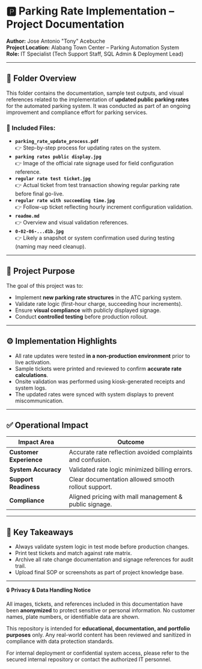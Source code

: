 
# 🅿️ Parking Rate Implementation – Project Documentation
**Author:** Jose Antonio "Tony" Acebuche  
**Project Location:** Alabang Town Center – Parking Automation System  
**Role:** IT Specialist (Tech Support Staff, SQL Admin & Deployment Lead)  

---

## 📁 Folder Overview

This folder contains the documentation, sample test outputs, and visual references related to the implementation of **updated public parking rates** for the automated parking system. It was conducted as part of an ongoing improvement and compliance effort for parking services.

### 📂 Included Files:
- **`parking_rate_update_process.pdf`**  
  👉 Step-by-step process for updating rates on the system.
- **`parking rates public display.jpg`**  
  👉 Image of the official rate signage used for field configuration reference.
- **`regular rate test ticket.jpg`**  
  👉 Actual ticket from test transaction showing regular parking rate before final go-live.
- **`regular rate with succeeding time.jpg`**  
  👉 Follow-up ticket reflecting hourly increment configuration validation.
- **`readme.md`**  
  👉 Overview and visual validation references.
- **`0-02-06-...d1b.jpg`**  
  👉 Likely a snapshot or system confirmation used during testing (naming may need cleanup).

---

## 🎯 Project Purpose

The goal of this project was to:
- Implement **new parking rate structures** in the ATC parking system.
- Validate rate logic (first-hour charge, succeeding hour increments).
- Ensure **visual compliance** with publicly displayed signage.
- Conduct **controlled testing** before production rollout.

---

## ⚙️ Implementation Highlights

- All rate updates were tested **in a non-production environment** prior to live activation.
- Sample tickets were printed and reviewed to confirm **accurate rate calculations**.
- Onsite validation was performed using kiosk-generated receipts and system logs.
- The updated rates were synced with system displays to prevent miscommunication.

---

## ✅ Operational Impact

| Impact Area        | Outcome |
|--------------------|---------|
| **Customer Experience** | Accurate rate reflection avoided complaints and confusion. |
| **System Accuracy**     | Validated rate logic minimized billing errors. |
| **Support Readiness**  | Clear documentation allowed smooth rollout support. |
| **Compliance**         | Aligned pricing with mall management & public signage. |

---

## 🧠 Key Takeaways

- Always validate system logic in test mode before production changes.
- Print test tickets and match against rate matrix.
- Archive all rate change documentation and signage references for audit trail.
- Upload final SOP or screenshots as part of project knowledge base.

---

🔒 **Privacy & Data Handling Notice**

All images, tickets, and references included in this documentation have been **anonymized** to protect sensitive or personal information. No customer names, plate numbers, or identifiable data are shown.

This repository is intended for **educational, documentation, and portfolio purposes** only. Any real-world content has been reviewed and sanitized in compliance with data protection standards.

For internal deployment or confidential system access, please refer to the secured internal repository or contact the authorized IT personnel.
